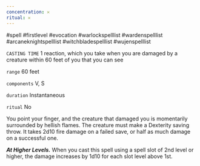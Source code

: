 ```yaml
---
concentration: 𐄂
ritual: 𐄂
---
```

#spell #firstlevel #evocation #warlockspelllist #wardenspelllist #arcaneknightspelllist #witchbladespelllist #wujenspelllist

`CASTING TIME`
1 reaction, which you take when you are damaged by a creature within 60 feet of you that you can see

`range`
60 feet

`components`
V, S

`duration`
Instantaneous

`ritual`
No

You point your finger, and the creature that damaged you is momentarily surrounded by hellish flames. The creature must make a Dexterity saving throw. It takes 2d10 fire damage on a failed save, or half as much damage on a successful one.

**_At Higher Levels._** When you cast this spell using a spell slot of 2nd level or higher, the damage increases by 1d10 for each slot level above 1st.